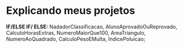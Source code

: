 # Explicando meus projetos

**IF/ELSE IF/ ELSE:** NadadorClassificacao, AlunoAprovadoOuReprovado, CalculoHorasExtras, NumeroMaiorQue100, AreaTriangulo, NumeroAoQuadrado, CalculoPesoEMulta, IndicePoluicao;

